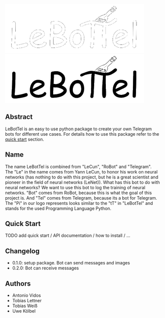 ![Logo](https://raw.githubusercontent.com/tobiweisss/LeBotTel/main/images/logo_text_inv.png#gh-dark-mode-only)
![Logo](https://raw.githubusercontent.com/tobiweisss/LeBotTel/main/images/logo_text.png#gh-light-mode-only)
## Abstract
LeBotTel is an easy to use python package to create your own Telegram bots for different use cases. For details how to use this package refer to the [quick start](#quick-start) section. 

## Name
The name LeBotTel is combined from "LeCun", "RoBot" and "Telegram". The "Le" in the name comes from Yann LeCun, to honor his work on neural networks (has nothing to do with this project, but he is a great scientist and pioneer in the field of neural networks (LeNet)). What has this bot to do with neural networks? We want to use this bot to log the training of neural networks. "Bot" comes from RoBot, because this is what the goal of this project is. And "Tel" comes from Telegram, because its a bot for Telegram. The "Pi" in our logo represents looks similar to the "tT" in "LeBotTel" and stands for the used Programming Language Python.

## Quick Start
TODO add quick start / API documentation / how to install / ...

## Changelog
- 0.1.0: setup package. Bot can send messages and images
- 0.2.0: Bot can receive messages 

## Authors
- Antonio Vidos
- Tobias Lettner
- Tobias Weiß
- Uwe Kölbel
